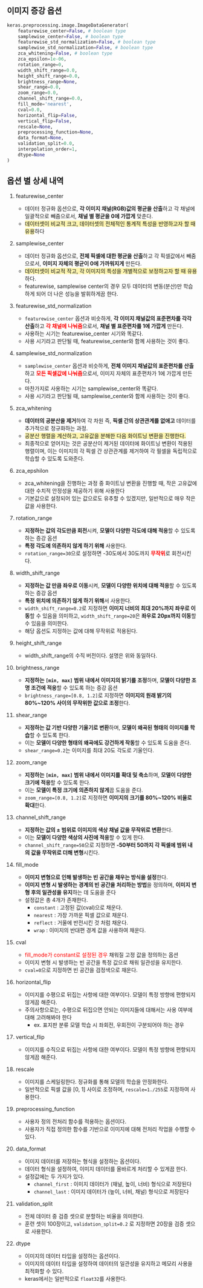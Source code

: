 ## 이미지 증강 옵션

```py
keras.preprocessing.image.ImageDataGenerator(
    featurewise_center=False, # boolean type
    samplewise_center=False, # boolean type
    featurewise_std_normalization=False, # boolean type
    samplewise_std_normalization=False, # boolean type
    zca_whitening=False, # boolean type
    zca_epsilon=1e-06, 
    rotation_range=0, 
    width_shift_range=0.0,
    height_shift_range=0.0,
    brightness_range=None,
    shear_range=0.0,
    zoom_range=0.0,
    channel_shift_range=0.0,
    fill_mode='nearest',
    cval=0.0,
    horizontal_flip=False,
    vertical_flip=False,
    rescale=None,
    preprocessing_function=None,
    data_format=None,
    validation_split=0.0,
    interpolation_order=1,
    dtype=None
)

```

## 옵션 별 상세 내역

1. featurewise_center
    - 데이터 정규화 옵션으로, **각 이미지 채널(RGB)값의 평균을 산출**하고 각 채널에 일괄적으로 빼줌으로서, **채널 별 평균을 0에 가깝게** 맞춘다.
    - <span style="background-color:#fff5b1;">데이터셋이 비교적 크고, 데이터셋의 전체적인 통계적 특성을 반영하고자 할 때 유용</span>하다

2. samplewise_center
    - 데이터 정규화 옵션으로, **전체 픽셀에 대한 평균을 산출**하고 각 픽셀값에서 빼줌으로서, **이미지 자체의 평균이 0에 가까워지게** 만든다.
    - <span style="background-color:#fff5b1;">데이터셋이 비교적 작고, 각 이미지의 특성을 개별적으로 보정하고자 할 때 유용</span>하다.
    - featurewise, samplewise center의 경우 모두 데이터의 변동(분산)만 학습하게 되어 더 나은 성능을 발휘하게끔 한다.

3. featurewise_std_normalization
    - `featurewise_center` 옵션과 비슷하게, **각 이미지 채널값의 표준편차를 각각 산출**하고 <span style="color: red;"><strong>각 채널에 나눠줌</strong></span>으로서, **채널 별 표준편차를 1에 가깝게** 만든다.
    - 사용하는 시기는 featurewise_center 시기와 똑같다.
    - 사용 시기라고 판단될 때, featurewise_center와 함께 사용하는 것이 좋다.

4. samplewise_std_normalization
    - `samplewise_center` 옵션과 비슷하게, **전체 이미지 채널값의 표준편차를 산출**하고 <span style="color: red;"><strong>모든 픽셀값에 나눠줌</strong></span>으로서, 이미지 자체의 표준편차가 1에 가깝게 만든다.
    - 마찬가지로 사용하는 시기는 samplewise_center와 똑같다.
    - 사용 시기라고 판단될 때, samplewise_center와 함께 사용하는 것이 좋다.

5. zca_whitening
    - **데이터의 공분산을 제거**하여 각 차원 즉, **픽셀 간의 상관관계를 없애고** 데이터를 추가적으로 정규화하는 과정. 
    - <span style="background-color:#fff5b1;">공분산 행렬을 계산하고, 고유값을 분해한 다음 화이트닝 변환을 진행한다.</span>
    - 최종적으로 얻어지는 것은 공분산이 제거된 데이터에 화이트닝 변환이 적용된 행렬이며, 이는 이미지의 각 픽셀 간 상관관계를 제거하여 각 필셀을 독립적으로 학습할 수 있도록 도와준다.

6. zca_epshilon
    - zca_whitening을 진행하는 과정 중 화이트닝 변환을 진행할 때, 작은 고유값에 대한 수치적 안정성을 제공하기 위해 사용한다
    - 기본값으로 설정되어 있는 값으로도 유추할 수 있겠지만, 일반적으로 매우 작은 값을 사용한다.

7. rotation_range
    - **지정하는 값의 각도만큼 회전**시켜, **모델이 다양한 각도에 대해 적응**할 수 있도록 하는 증강 옵션
    - **특정 각도에 의존하지 않게 하기 위해** 사용한다.
    - `rotation_range=30`으로 설정하면 -30도에서 30도까지 <span style="color: red;"><strong>무작위</strong></span>로 회전시킨다.

8. width_shift_range
    - **지정하는 값 만큼 좌우로 이동**시켜, **모델이 다양한 위치에 대해 적응**할 수 있도록 하는 증강 옵션
    - **특정 위치에 의존하기 않게 하기 위해**서 사용한다.
    - `width_shift_range=0.2`로 지정하면 **이미지 너비의 최대 20%까지 좌우로 이동**할 수 있음을 의미하고, `width_shift_range=20`은 **좌우로 20px까지 이동**할 수 있음을 의미한다. 
    - 해당 옵션도 지정하는 값에 대해 무작위로 적용된다.

9. height_shift_range
    - width_shift_range의 수직 버전이다. 설명은 위와 동일하다.

10. brightness_range
    - **지정하는 `[min, max]` 범위 내에서 이미지의 밝기를 조정**하며, **모델이 다양한 조명 조건에 적응**할 수 있도록 하는 증강 옵션
    - `brightness_range=[0.8, 1.2]`로 지정하면 **이미지의 원래 밝기의 80%~120% 사이의 무작위한 값으로 조정**한다.

11. shear_range
    - **지정하는 값 기반 다양한 기울기로 변환**하며, **모델이 왜곡된 형태의 이미지를 학습**할 수 있도록 한다.
    - 이는 **모델이 다양한 형태의 왜곡에도 강건하게 작동**할 수 있도록 도움을 준다.
    - `shear_range=0.2`는 이미지를 최대 20도 각도로 기울인다.

12. zoom_range
    - **지정하는 `[min, max]` 범위 내에서 이미지를 확대 및 축소**하며, **모델이 다양한 크기에 적응**할 수 있도록 한다.
    - 이는 **모델이 특정 크기에 의존하지 않게**끔 도움을 준다.
    - `zoom_range=[0.8, 1.2]`로 지정하면 **이미지의 크기를 80%~120% 비율로 확대**한다.

13. channel_shift_range
    - **지정하는 값의 $\pm$ 범위로 이미지의 색상 채널 값을 무작위로 변환**한다.
    - 이는 **모델이 다양한 색상의 사진에 적응**할 수 있게 한다.
    - `channel_shift_range=50`으로 지정하면 **-50부터 50까지 각 픽셀에 범위 내의 값을 무작위로 더해 변형**시킨다.

14. fill_mode
    - **이미지 변형으로 인해 발생하는 빈 공간을 채우는 방식을 설정**한다.
    - **이미지 변형 시 발생하는 경계의 빈 공간을 처리하는 방법**을 정의하며, **이미지 변형 후의 일관성을 유지**하는 데 도움을 준다
    - 설정값은 총 4개가 존재한다.
        + `constant` : 고정된 값(cval)으로 채운다.
        + `nearest` : 가장 가까운 픽셀 값으로 채운다.
        + `reflect` : 거울에 반전시킨 것 처럼 채운다.
        + `wrap` : 이미지의 반대편 경계 값을 사용하여 채운다.

15. cval
    - <span style="color: red;">fill_mode가 constant로 설정된 경우</span> 채워질 고정 값을 정의하는 옵션
    - 이미지 변형 시 발생하는 빈 공간을 특정 값으로 채워 일관성을 유지한다.
    - `cval=0`으로 지정하면 빈 공간을 검정색으로 채운다.

16. horizontal_flip
    - 이미지를 수평으로 뒤집는 사항에 대한 여부이다. 모델이 특정 방향에 편향되지 않게끔 해준다.
    - 주의사항으로는, 수평으로 뒤집으면 안되는 이미지들에 대해서는 사용 여부에 대해 고려해봐야 한다
        + ex. 표지판 분류 모델 학습 시 좌회전, 우회전이 구분되어야 하는 경우

17. vertical_flip
    - 이미지를 수직으로 뒤집는 사항에 대한 여부이다. 모델이 특정 방향에 편향되지 않게끔 해준다.

18. rescale
    - 이미지를 스케일링한다. 정규화를 통해 모델의 학습을 안정화한다.
    - 일반적으로 픽셀 값을 [0, 1] 사이로 조정하며, `rescale=1./255`로 지정하여 사용한다.

19. preprocessing_function
    - 사용자 정의 전처리 함수를 적용하는 옵션이다.
    - 사용자가 직접 정의한 함수를 기반으로 이미지에 대해 전처리 작업을 수행할 수 있다.

20. data_format
    - 이미지 데이터를 저장하는 형식을 설정하는 옵션이다.
    - 데이터 형식을 설정하여, 이미지 데이터를 올바르게 처리할 수 있게끔 한다.
    - 설정값에는 두 가지가 있다.
        + `channel_first` : 이미지 데이터가 (채널, 높이, 너비) 형식으로 저장된다
        + `channel_last` : 이미지 데이터가 (높이, 너비, 채널) 형식으로 저장된다

21. validation_split
    - 전체 데이터 중 검증 셋으로 분할하는 비율을 의미한다.
    - 훈련 셋이 100장이고, `validation_split=0.2` 로 지정하면 20장을 검증 셋으로 사용한다.

22. dtype
    - 이미지의 데이터 타입을 설정하는 옵션이다.
    - 이미지의 데이터 타입을 설정하여 데이터의 일관성을 유지하고 메모리 사용을 최적화할 수 있다.
    - keras에서는 일반적으로 `float32`를 사용한다.